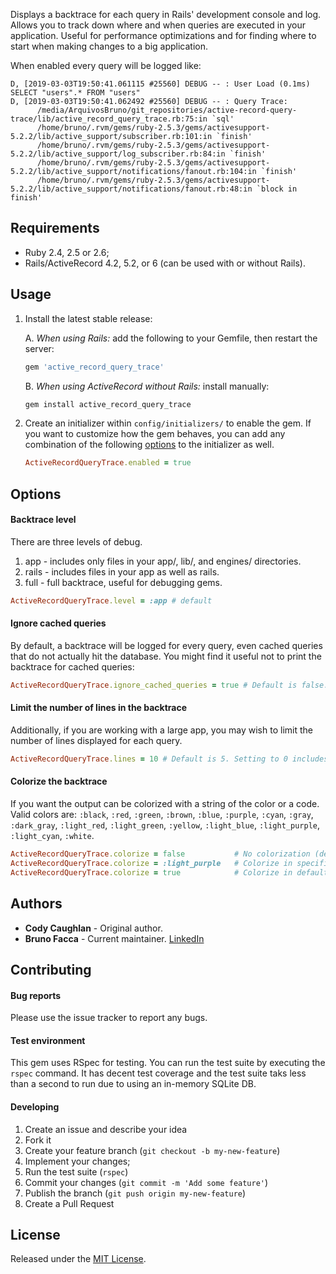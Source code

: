 Displays a backtrace for each query in Rails' development console and log. 
Allows you to track down where and when queries are executed in your application.
Useful for performance optimizations and for finding where to start when making
changes to a big application.

When enabled every query will be logged like:

```
D, [2019-03-03T19:50:41.061115 #25560] DEBUG -- : User Load (0.1ms)  SELECT "users".* FROM "users"
D, [2019-03-03T19:50:41.062492 #25560] DEBUG -- : Query Trace:
      /media/ArquivosBruno/git_repositories/active-record-query-trace/lib/active_record_query_trace.rb:75:in `sql'
      /home/bruno/.rvm/gems/ruby-2.5.3/gems/activesupport-5.2.2/lib/active_support/subscriber.rb:101:in `finish'
      /home/bruno/.rvm/gems/ruby-2.5.3/gems/activesupport-5.2.2/lib/active_support/log_subscriber.rb:84:in `finish'
      /home/bruno/.rvm/gems/ruby-2.5.3/gems/activesupport-5.2.2/lib/active_support/notifications/fanout.rb:104:in `finish'
      /home/bruno/.rvm/gems/ruby-2.5.3/gems/activesupport-5.2.2/lib/active_support/notifications/fanout.rb:48:in `block in finish'
```

## Requirements
- Ruby 2.4, 2.5 or 2.6;
- Rails/ActiveRecord 4.2, 5.2, or 6 (can be used with or without Rails).

## Usage

1. Install the latest stable release:
   
   A. *When using Rails:* add the following to your Gemfile, then restart the server:                      
   ```ruby
   gem 'active_record_query_trace'
   ``` 
 
   B. *When using ActiveRecord without Rails:* install manually:
   ```ruby
   gem install active_record_query_trace
   ``` 

2. Create an initializer within `config/initializers/` to enable the gem.
If you want to customize how the gem behaves, you can add any combination of the
following [options](#options) to the initializer as well.
 
    ```ruby
    ActiveRecordQueryTrace.enabled = true
    ```

## Options

#### Backtrace level
There are three levels of debug.

1. app - includes only files in your app/, lib/, and engines/ directories.
2. rails - includes files in your app as well as rails.
3. full - full backtrace, useful for debugging gems.

```ruby
ActiveRecordQueryTrace.level = :app # default
```

#### Ignore cached queries
By default, a backtrace will be logged for every query, even cached queries that 
do not actually hit the database. You might find it useful not to print the backtrace
for cached queries:

```ruby
ActiveRecordQueryTrace.ignore_cached_queries = true # Default is false.
```

#### Limit the number of lines in the backtrace
Additionally, if you are working with a large app, you may wish to limit the number 
of lines displayed for each query.

```ruby
ActiveRecordQueryTrace.lines = 10 # Default is 5. Setting to 0 includes entire trace.
```

#### Colorize the backtrace
If you want the output can be colorized with a string of the color or a code. 
Valid colors are: `:black`, `:red`, `:green`, `:brown`, `:blue`, `:purple`, `:cyan`, 
`:gray`, `:dark_gray`, `:light_red`, `:light_green`, `:yellow`, `:light_blue`, 
`:light_purple`, `:light_cyan`, `:white`.

```ruby
ActiveRecordQueryTrace.colorize = false           # No colorization (default)
ActiveRecordQueryTrace.colorize = :light_purple   # Colorize in specific color
ActiveRecordQueryTrace.colorize = true            # Colorize in default color
```

## Authors

- **Cody Caughlan** - Original author.
- **Bruno Facca** - Current maintainer. [LinkedIn](https://www.linkedin.com/in/brunofacca/)

## Contributing

#### Bug reports

Please use the issue tracker to report any bugs.

#### Test environment

This gem uses RSpec for testing. You can run the test suite by executing the
`rspec` command. It has decent test coverage and the test suite taks less than
a second to run due to using an in-memory SQLite DB.

#### Developing

1. Create an issue and describe your idea
2. Fork it
3. Create your feature branch (`git checkout -b my-new-feature`)
4. Implement your changes;
5. Run the test suite (`rspec`)
6. Commit your changes (`git commit -m 'Add some feature'`)
7. Publish the branch (`git push origin my-new-feature`)
8. Create a Pull Request

## License

Released under the [MIT License](https://opensource.org/licenses/MIT).

